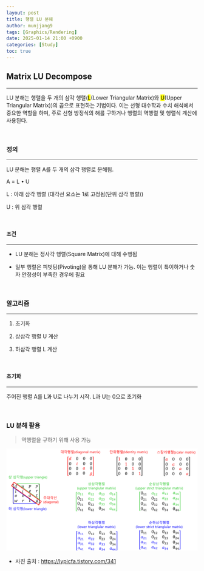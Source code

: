 ```yaml
---
layout: post
title: 행렬 LU 분해
author: munjjang9
tags: [Graphics/Rendering]
date: 2025-01-14 21:00 +0900
categories: [Study]
toc: true
---
```


## Matrix LU Decompose
---

LU 분해는 행렬을 두 개의 삼각 행렬(<mark>L</mark>(Lower Triangular Matrix)와 <mark>U</mark>(Upper Triangular Matrix))의 곱으로 표현하는 기법이다. 이는 선형 대수학과 수치 해석에서 중요한 역할을 하며, 주로 선형 방정식의 해를 구하거나 행렬의 역행렬 및 행렬식 계산에 사용된다.

<br>

### 정의
---
LU 분해는 행렬 A를 두 개의 삼각 행렬로 분해됨.

A = L • U

L : 아래 삼각 행렬 (대각선 요소는 1로 고정됨(단위 삼각 행렬))

U : 위 삼각 행렬

<br>

#### 조건
---
- LU 분해는 정사각 행렬(Square Matrix)에 대해 수행됨

- 일부 행렬은 피벗팅(Pivoting)을 통해 LU 분해가 가능. 이는 행렬이 특이하거나 숫자 안정성이 부족한 경우에 필요

<br>

### 알고리즘
---
1. 초기화

2. 상삼각 행렬 U 계산

3. 하삼각 행렬 L 계산

<br>

#### 초기화
---
주어진 행렬 A를 L과 U로 나누기 시작. L과 U는 0으로 초기화

<br>

### LU 분해 활용

> 역행렬을 구하기 위해 사용 가능

![Matrix-LU-Decompose](/assets/images/Matrix-LU-Decompose.png)
- 사진 출처 : https://lypicfa.tistory.com/341